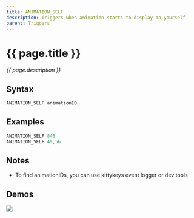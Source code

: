 ```yaml
---
title: ANIMATION_SELF
description: Triggers when animation starts to display on yourself
parent: Triggers
---
```


# {{ page.title }}

_{{ page.description }}_

## Syntax

```java
ANIMATION_SELF animationID 
```

## Examples

```java
ANIMATION_SELF 848
ANIMATION_SELF 49,56
```

## Notes

- To find animationIDs, you can use kittykeys event logger or dev tools

## Demos

![](https://1.imgur.com/fiC1nS2.gif)

